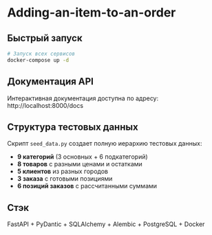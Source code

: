 # Adding-an-item-to-an-order

## Быстрый запуск

```bash
# Запуск всех сервисов
docker-compose up -d
```

## Документация API

Интерактивная документация доступна по адресу: http://localhost:8000/docs

## Структура тестовых данных

Скрипт `seed_data.py` создает полную иерархию тестовых данных:

- **9 категорий** (3 основных + 6 подкатегорий)
- **8 товаров** с разными ценами и остатками
- **5 клиентов** из разных городов
- **3 заказа** с готовыми позициями
- **6 позиций заказов** с рассчитанными суммами

## Стэк

FastAPI + PyDantic + SQLAlchemy + Alembic + PostgreSQL + Docker